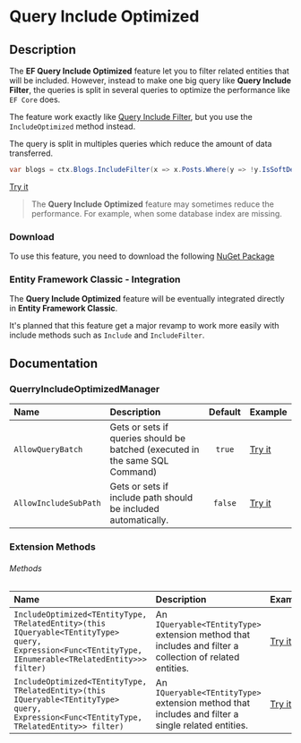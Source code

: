 # Query Include Optimized

## Description

The **EF Query Include Optimized** feature let you to filter related entities that will be included. However, instead to make one big query like **Query Include Filter**, the queries is split in several queries to optimize the performance like `EF Core` does.

The feature work exactly like [Query Include Filter](/query-include-filter), but you use the `IncludeOptimized` method instead.

The query is split in multiples queries which reduce the amount of data transferred.

```csharp
var blogs = ctx.Blogs.IncludeFilter(x => x.Posts.Where(y => !y.IsSoftDeleted)).ToList();
```
[Try it](#)

> The **Query Include Optimized** feature may sometimes reduce the performance. For example, when some database index are missing.

### Download
To use this feature, you need to download the following [NuGet Package](https://www.nuget.org/packages/Z.EntityFramework.Plus.QueryIncludeOptimized.EFClassic/)

### Entity Framework Classic - Integration
The **Query Include Optimized** feature will be eventually integrated directly in **Entity Framework Classic**.

It's planned that this feature get a major revamp to work more easily with include methods such as `Include` and `IncludeFilter`.

## Documentation

### QuerryIncludeOptimizedManager

| Name | Description | Default | Example |
| :--- | :---------- | :-----: | :------ |
| `AllowQueryBatch` | Gets or sets if queries should be batched (executed in the same SQL Command) | `true` | [Try it](#) |
| `AllowIncludeSubPath` | Gets or sets if include path should be included automatically. | `false` | [Try it](#) |

### Extension Methods

###### Methods
| Name | Description | Example |
| :--- | :---------- | :------ |
| `IncludeOptimized<TEntityType, TRelatedEntity>(this IQueryable<TEntityType> query, Expression<Func<TEntityType, IEnumerable<TRelatedEntity>>> filter)` | An `IQueryable<TEntityType>` extension method that includes and filter a collection of related entities. | [Try it](#) |
| `IncludeOptimized<TEntityType, TRelatedEntity>(this IQueryable<TEntityType> query, Expression<Func<TEntityType, TRelatedEntity>> filter)` | An `IQueryable<TEntityType>` extension method that includes and filter a single related entities. | [Try it](#) |

